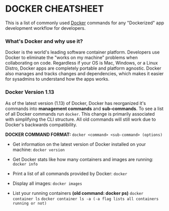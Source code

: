 # DOCKER CHEATSHEET
This is a list of commonly used [Docker](https://www.docker.com/) commands for any "Dockerized" app development workflow for developers.

### What's Docker and why use it?
Docker is the world's leading software container platform. Developers use Docker to eliminate the "works on my machine" problems when collaborating on code. Regardless if your OS is Mac, Windows, or a Linux Distro, Docker apps are completely portable and platform agnostic. Docker also manages and tracks changes and dependencies, which makes it easier for sysadmins to understand how the apps works.

### Docker Version 1.13
As of the latest version (1.13) of Docker, Docker has reorganized it's commands into **management commands** and **sub-commands**. To see a list of all Docker commands run `docker`. This change is primarily associated with simplifying the CLI structure. All old commands will still work due to Docker's backwards compatibility.

**DOCKER COMMAND FORMAT:**
`docker <command> <sub-command> (options)`

* Get information on the latest version of Docker installed on your machine:
`docker version`

* Get Docker stats like how many containers and images are running:
`docker info`

* Print a list of all commands provided by Docker:
`docker`

* Display all images: 
`docker images`

* List your running containers **(old command: docker ps)**
`docker container ls`
`docker container ls -a (-a flag lists all containers running or not)`


